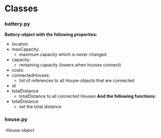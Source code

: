 # Classes

### battery.py
**Battery-object with the following properties:**
  - location
  - maxCapacity:
    - maximum capacity which is never changed
  - capacity:
    - remaining capacity (lowers when houses connect)
  - costs:
  - connectedHouses:
    - list of references to all House-objects that are connected
  - id
  - totalDistance
    - totalDistance to all connected Houses
**And the following functions:**
- totalDistance
  - set the total distance


### house.py
-House-object
